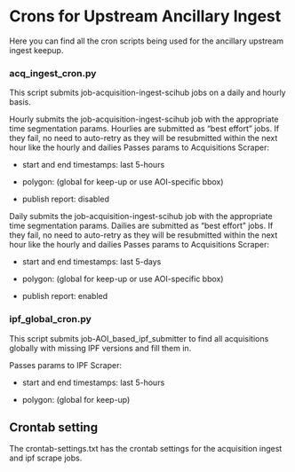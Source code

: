 # Crons for Upstream Ancillary Ingest
Here you can find all the cron scripts being used for the ancillary upstream ingest keepup.
### acq_ingest_cron.py
This script submits job-acquisition-ingest-scihub jobs on a daily and hourly basis.


Hourly submits the job-acquisition-ingest-scihub job with the appropriate time segmentation params.
Hourlies are submitted as “best effort” jobs. If they fail, no need to auto-retry as they will be resubmitted within the next hour like the hourly and dailies
Passes params to Acquisitions Scraper:

- start and end timestamps: last 5-hours

- polygon: (global for keep-up or use AOI-specific bbox)

- publish report: disabled

Daily submits the job-acquisition-ingest-scihub job with the appropriate time segmentation params.
Dailies are submitted as “best effort” jobs. If they fail, no need to auto-retry as they will be resubmitted within the next hour like the hourly and dailies
Passes params to Acquisitions Scraper:

- start and end timestamps: last 5-days

- polygon: (global for keep-up or use AOI-specific bbox)

- publish report: enabled

### ipf_global_cron.py

This script submits job-AOI_based_ipf_submitter to find all acquisitions globally with  missing IPF versions and fill them in.

Passes params to IPF Scraper:

- start and end timestamps: last 5-hours

- polygon: (global for keep-up)


## Crontab setting
The crontab-settings.txt has the crontab settings for the acquisition ingest and ipf scrape jobs.
